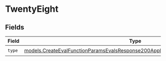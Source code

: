 # TwentyEight


## Fields

| Field                                                                                                                                                                        | Type                                                                                                                                                                         | Required                                                                                                                                                                     | Description                                                                                                                                                                  |
| ---------------------------------------------------------------------------------------------------------------------------------------------------------------------------- | ---------------------------------------------------------------------------------------------------------------------------------------------------------------------------- | ---------------------------------------------------------------------------------------------------------------------------------------------------------------------------- | ---------------------------------------------------------------------------------------------------------------------------------------------------------------------------- |
| `type`                                                                                                                                                                       | [models.CreateEvalFunctionParamsEvalsResponse200ApplicationJSONResponseBody528Type](../models/createevalfunctionparamsevalsresponse200applicationjsonresponsebody528type.md) | :heavy_check_mark:                                                                                                                                                           | N/A                                                                                                                                                                          |